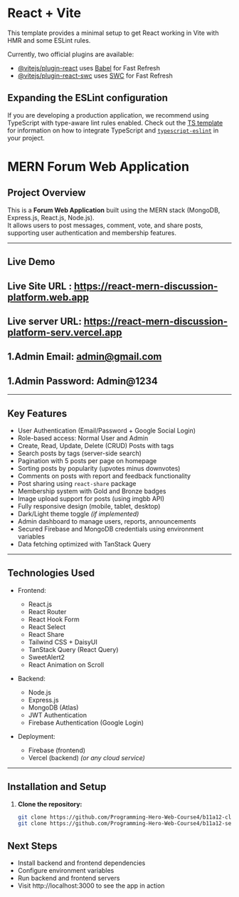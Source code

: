 # React + Vite

This template provides a minimal setup to get React working in Vite with HMR and some ESLint rules.

Currently, two official plugins are available:

- [@vitejs/plugin-react](https://github.com/vitejs/vite-plugin-react/blob/main/packages/plugin-react) uses [Babel](https://babeljs.io/) for Fast Refresh
- [@vitejs/plugin-react-swc](https://github.com/vitejs/vite-plugin-react/blob/main/packages/plugin-react-swc) uses [SWC](https://swc.rs/) for Fast Refresh

## Expanding the ESLint configuration

If you are developing a production application, we recommend using TypeScript with type-aware lint rules enabled. Check out the [TS template](https://github.com/vitejs/vite/tree/main/packages/create-vite/template-react-ts) for information on how to integrate TypeScript and [`typescript-eslint`](https://typescript-eslint.io) in your project.

# MERN Forum Web Application

## Project Overview

This is a **Forum Web Application** built using the MERN stack (MongoDB, Express.js, React.js, Node.js).  
It allows users to post messages, comment, vote, and share posts, supporting user authentication and membership features.

---

## Live Demo

## Live Site URL : https://react-mern-discussion-platform.web.app

## Live server URL: https://react-mern-discussion-platform-serv.vercel.app

## 1.Admin Email: admin@gmail.com
## 1.Admin Password: Admin@1234



---

## Key Features

- User Authentication (Email/Password + Google Social Login)
- Role-based access: Normal User and Admin
- Create, Read, Update, Delete (CRUD) Posts with tags
- Search posts by tags (server-side search)
- Pagination with 5 posts per page on homepage
- Sorting posts by popularity (upvotes minus downvotes)
- Comments on posts with report and feedback functionality
- Post sharing using `react-share` package
- Membership system with Gold and Bronze badges
- Image upload support for posts (using imgbb API)
- Fully responsive design (mobile, tablet, desktop)
- Dark/Light theme toggle _(if implemented)_
- Admin dashboard to manage users, reports, announcements
- Secured Firebase and MongoDB credentials using environment variables
- Data fetching optimized with TanStack Query

---

## Technologies Used

- Frontend:

  - React.js
  - React Router
  - React Hook Form
  - React Select
  - React Share
  - Tailwind CSS + DaisyUI
  - TanStack Query (React Query)
  - SweetAlert2
  - React Animation on Scroll

- Backend:
  - Node.js
  - Express.js
  - MongoDB (Atlas)
  - JWT Authentication
  - Firebase Authentication (Google Login)
- Deployment:
  - Firebase (frontend)
  - Vercel (backend) _(or any cloud service)_

---

## Installation and Setup

1. **Clone the repository:**

   ```bash
   git clone https://github.com/Programming-Hero-Web-Course4/b11a12-client-side-ChakmaShantunu.git
   git clone https://github.com/Programming-Hero-Web-Course4/b11a12-server-side-ChakmaShantunu.git

## Next Steps

- Install backend and frontend dependencies
- Configure environment variables
- Run backend and frontend servers
- Visit http://localhost:3000 to see the app in action

